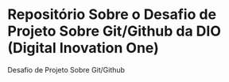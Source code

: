 # Repositório Sobre o Desafio de Projeto Sobre Git/Github da DIO (Digital Inovation One)
Desafio de Projeto Sobre Git/Github
